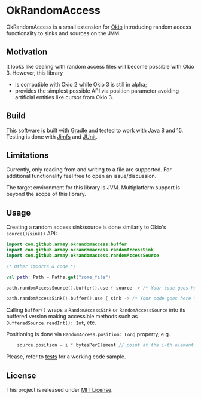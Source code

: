 OkRandomAccess
==============

OkRandomAccess is a small extension for [Okio](https://square.github.io/okio/) 
introducing random access functionality to sinks and sources on the JVM.

Motivation
----------

It looks like dealing with random access files will become possible with Okio 3.
However, this library
- is compatible with Okio 2 while Okio 3 is still in alpha;
- provides the simplest possible API via position parameter avoiding artificial entities like cursor from Okio 3.

Build
-----

This software is built with [Gradle](https://gradle.org) and tested to work with Java 8 and 15.
Testing is done with [Jimfs](https://github.com/google/jimfs) and [JUnit](https://junit.org/junit5/).

Limitations
-----------

Currently, only reading from and writing to a file are supported.
For additional functionality feel free to open an issue/discussion.

The target environment for this library is JVM. 
Multiplatform support is beyond the scope of this library.

Usage
-----

Creating a random access sink/source is done similarly to Okio's `source()`/`sink()` API:
```kotlin
import com.github.armay.okrandomaccess.buffer
import com.github.armay.okrandomaccess.randomAccessSink
import com.github.armay.okrandomaccess.randomAccessSource

/* Other imports & code */

val path: Path = Paths.get("some_file")

path.randomAccessSource().buffer().use { source -> /* Your code goes here */ }

path.randomAccessSink().buffer().use { sink -> /* Your code goes here */ }
```
Calling `buffer()` wraps a `RandomAccessSink` or `RandomAccessSource` into its buffered version
making accessible methods such as `BufferedSource.readInt(): Int`, etc.

Positioning is done via `RandomAccess.position: Long` property, e.g.
```kotlin
    source.position = i * bytesPerElement // point at the i-th element in a file representation of a list
```

Please, refer to [tests](lib/src/test/kotlin/com/github/armay/okrandomaccess/OkRandomAccessTest.kt) 
for a working code sample.

License
-------

This project is released under [MIT License](LICENSE.md).
